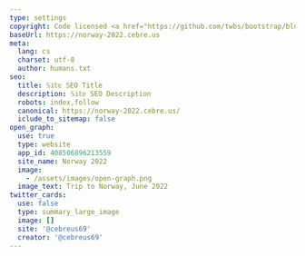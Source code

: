 ```yaml
---
type: settings
copyright: Code licensed <a href="https://github.com/twbs/bootstrap/blob/main/LICENSE" target="_blank" rel="license noopener">MIT</a>
baseUrl: https://norway-2022.cebre.us
meta:
  lang: cs
  charset: utf-8
  author: humans.txt
seo:
  title: 𝕊𝕚𝕥𝕖 SEO Title
  description: 𝕊𝕚𝕥𝕖 SEO Description
  robots: index,follow
  canonical: https://norway-2022.cebre.us/
  iclude_to_sitemap: false
open_graph:
  use: true
  type: website
  app_id: 408506896213559
  site_name: Norway 2022
  image:
    - /assets/images/open-graph.png
  image_text: Trip to Norway, June 2022
twitter_cards:
  use: false
  type: summary_large_image
  image: []
  site: '@cebreus69'
  creator: '@cebreus69'
---
```

